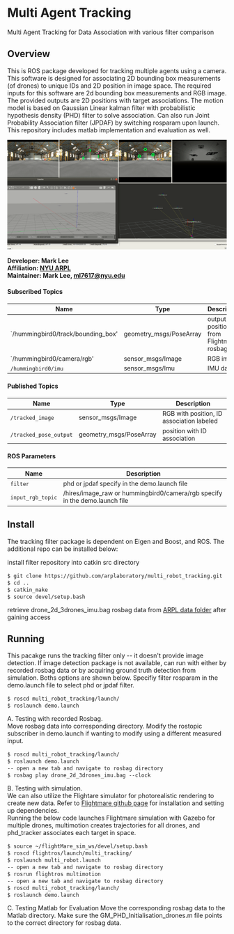 # Multi Agent Tracking 
Multi Agent Tracking for Data Association with various filter comparison

## Overview
This is ROS package developed for tracking multiple agents using a camera. This software is designed for associating 2D bounding box measurements (of drones) to unique IDs and 2D position in image space. The required inputs for this software are 2d bounding box measurements and RGB image. The provided outputs are 2D positions with target associations. The motion model is based on Gaussian Linear kalman filter with probabilistic hypothesis density (PHD) filter to solve association. Can also run Joint Probability Association filter (JPDAF) by switching rosparam upon launch. This repository includes matlab implementation and evaluation as well.    

![Screenshot](doc/tracking.png)


**Developer: Mark Lee<br />
Affiliation: [NYU ARPL](https://wp.nyu.edu/arpl/)<br />
Maintainer: Mark Lee, ml7617@nyu.edu<br />**

#### Subscribed Topics
|Name|Type|Description|
|---|---|---|
|`/hummingbird0/track/bounding_box'|geometry_msgs/PoseArray|output 2D position from Flightmare rosbag|
|`/hummingbird0/camera/rgb'|sensor_msgs/Image|RGB image|
|`/hummingbird0/imu`|sensor_msgs/Imu|IMU data|

#### Published Topics
|Name|Type|Description|
|---|---|---|
|`/tracked_image`|sensor_msgs/Image|RGB with position, ID association labeled|
|`/tracked_pose_output`|geometry_msgs/PoseArray|position with ID association|



#### ROS Parameters
|Name|Description|
|---|---|
|`filter`|phd or jpdaf specify in the demo.launch file|
|`input_rgb_topic`|/hires/image_raw or hummingbird0/camera/rgb specify in the demo.launch file|




## Install
The tracking filter package is dependent on Eigen and Boost, and ROS. The additional repo can be installed below:


install filter repository into catkin src directory
```
$ git clone https://github.com/arplaboratory/multi_robot_tracking.git
$ cd ..
$ catkin_make
$ source devel/setup.bash
```

retrieve drone_2d_3drones_imu.bag rosbag data from [ARPL data folder](https://drive.google.com/drive/folders/1xc6DbgBbhABoLlvGTSrrJ1zFWL4S-ZTt?usp=sharing) after gaining access

## Running
This pacakge runs the tracking filter only -- it doesn't provide image detection. If image detection package is not available, can run with either by recorded rosbag data or by acquiring ground truth detection from simulation. Boths options are shown below. Specifiy filter rosparam in the demo.launch file to select phd or jpdaf filter. 

```
$ roscd multi_robot_tracking/launch/
$ roslaunch demo.launch
```

A. Testing with recorded Rosbag. </br>
Move rosbag data into corresponding directory. Modify the rostopic subscriber in demo.launch if wanting to modify using a different measured input.
```
$ roscd multi_robot_tracking/launch/
$ roslaunch demo.launch
-- open a new tab and navigate to rosbag directory
$ rosbag play drone_2d_3drones_imu.bag --clock 
```

B. Testing with simulation. </br>
We can also utilize the Flightare simulator for photorealistic rendering to create new data. Refer to [Flightmare github page](https://github.com/uzh-rpg/flightmare) for installation and setting up dependencies. <br />
Running the below code launches Flightmare simulation with Gazebo for multiple drones, multimotion creates trajectories for all drones, and phd_tracker associates each target in space.
```
$ source ~/flightMare_sim_ws/devel/setup.bash
$ roscd flightros/launch/multi_tracking/
$ roslaunch multi_robot.launch 
-- open a new tab and navigate to rosbag directory
$ rosrun flightros multimotion
-- open a new tab and navigate to rosbag directory
$ roscd multi_robot_tracking/launch/
$ roslaunch demo.launch
```

C. Testing Matlab for Evaluation
Move the corresponding rosbag data to the Matlab directory. Make sure the GM_PHD_Initialisation_drones.m file points to the correct directory for rosbag data. 

